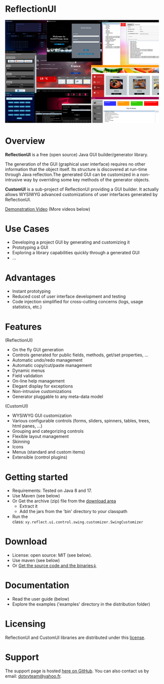ReflectionUI
============

![ExamplesImage](/custom-ui/examples/misc/screenshots/multiple-examples.png?raw=true)

# Overview
**ReflectionUI** is a free (open source) Java GUI builder/generator library.

The generation of the GUI (graphical user interface) requires no other information that the object itself. Its structure is discovered at run-time through Java reflection.The generated GUI can be customized in a non-intrusive way by overriding some key methods of the generator objects.

**CustomUI** is a sub-project of ReflectionUI providing a GUI builder. It actually allows WYSIWYG advanced customizations of user interfaces generated by ReflectionUI.

[Demonstration Video](https://www.youtube.com/watch?v=E5gHqU6LRPQ)
(More videos below)

# Use Cases

- Developing a project GUI by generating and customizing it
- Prototyping a GUI
- Exploring a library capabilities quickly through a generated GUI
- …

# Advantages

- Instant prototyping
- Reduced cost of user interface development and testing
- Code injection simplified for cross-cutting concerns (logs, usage statistics, etc.)

# Features

(ReflectionUI)

- On the fly GUI generation
- Controls generated for public fields, methods, get/set properties, …
- Automatic undo/redo management
- Automatic copy/cut/paste management
- Dynamic menus
- Field validation
- On-line help management
- Elegant display for exceptions
- Non-intrusive customizations
- Generator pluggable to any meta-data model

(CustomUI)

- WYSIWYG GUI customization
- Various configurable controls (forms, sliders, spinners, tables, trees, html panes, …)
- Grouping and categorizing controls
- Flexible layout management
- Skinning
- Icons
- Menus (standard and custom items)
- Extensible (control plugins)

# Getting started

*   Requirements: Tested on Java 8 and 17.
*   Use Maven (see below)
*   Or Get the archive (zip) file from the [download area](https://github.com/dotxyteam/ReflectionUI/releases)
    *   Extract it
    *   Add the jars from the 'bin' directory to your classpath
*   Run the class: `xy.reflect.ui.control.swing.customizer.SwingCustomizer`

# Download

*   License: open source: MIT (see below).
*   Use maven (see below)
*   Or [Get the source code and the binaries↓](https://github.com/dotxyteam/ReflectionUI/releases)

# Documentation

*   Read the user guide (below)
*   Explore the examples ('examples' directory in the distribution folder)

# Licensing

ReflectionUI and CustomUI libraries are distributed under this
[license](https://raw.githubusercontent.com/dotxyteam/ReflectionUI/master/reflection-ui/LICENSE).

# Support

The support page is hosted [here on GitHub](https://github.com/dotxyteam/ReflectionUI/issues). You can also contact us by email: [dotxyteam@yahoo.fr](mailto:dotxyteam@yahoo.fr).
